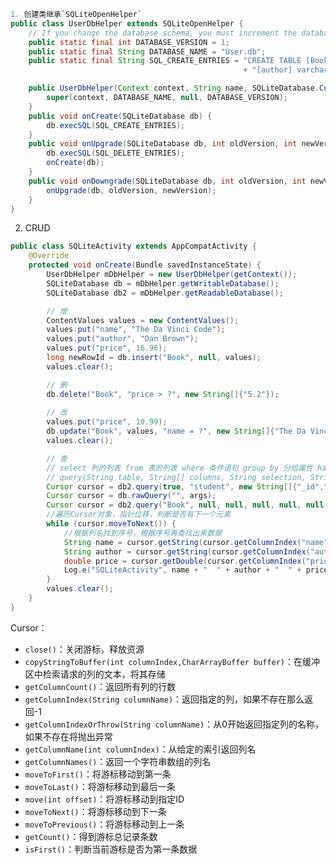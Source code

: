 ```java
1. 创建类继承`SQLiteOpenHelper`
public class UserDbHelper extends SQLiteOpenHelper {
    // If you change the database schema, you must increment the database version.
    public static final int DATABASE_VERSION = 1;
    public static final String DATABASE_NAME = "User.db";
    public static final String SQL_CREATE_ENTRIES = "CREATE TABLE [Book] (" + "[name] varchar(10) not null,"
                                                    + "[author] varchar(200)," + "[price] varchar(5) )";

    public UserDbHelper(Context context, String name, SQLiteDatabase.CursorFactory factory, int version) {
        super(context, DATABASE_NAME, null, DATABASE_VERSION);
    }
    public void onCreate(SQLiteDatabase db) {
        db.execSQL(SQL_CREATE_ENTRIES);
    }
    public void onUpgrade(SQLiteDatabase db, int oldVersion, int newVersion) {
        db.execSQL(SQL_DELETE_ENTRIES);
        onCreate(db);
    }
    public void onDowngrade(SQLiteDatabase db, int oldVersion, int newVersion) {
        onUpgrade(db, oldVersion, newVersion);
    }
}
```

2. CRUD
```java
public class SQLiteActivity extends AppCompatActivity {
    @Override
    protected void onCreate(Bundle savedInstanceState) {
        UserDbHelper mDbHelper = new UserDbHelper(getContext());
        SQLiteDatabase db = mDbHelper.getWritableDatabase();
        SQLiteDatabase db2 = mDbHelper.getReadableDatabase();

        // 增
        ContentValues values = new ContentValues();
        values.put("name", "The Da Vinci Code");
        values.put("author", "Dan Brown");
        values.put("price", 16.96);
        long newRowId = db.insert("Book", null, values);
        values.clear();

        // 删
        db.delete("Book", "price > ?", new String[]{"5.2"});
        
        // 改
        values.put("price", 10.99);
        db.update("Book", values, "name = ?", new String[]{"The Da Vinci Code"});
        values.clear();

        // 查
        // select 列的列表 from 表的列表 where 条件语句 group by 分组属性 having 分组条件 order by 排序列 asc|desc limit m, n; 
        // query(String table, String[] columns, String selection, String[] selectionArgs, String groupBy, String having, String orderBy)
        Cursor cursor = db2.query(true, "student", new String[]{"_id","name","age"}, "_id>?", new String[]{"1"}, null, null, "age desc", "1,5");
        Cursor cursor = db.rawQuery("", args);
        Cursor cursor = db2.query("Book", null, null, null, null, null, null);
        //遍历Cursor对象，指针位移，判断是否有下一个元素
        while (cursor.moveToNext()) {
            //根据列名找到序号，根据序号再查找出来数据
            String name = cursor.getString(cursor.getColumnIndex("name"));
            String author = cursor.getString(cursor.getColumnIndex("author"));
            double price = cursor.getDouble(cursor.getColumnIndex("price"));
            Log.e("SQLiteActivity", name + "  " + author + "  " + price);
        }
        values.clear();
    }
}
```

Cursor：
* `close()`：关闭游标，释放资源
* `copyStringToBuffer(int columnIndex,CharArrayBuffer buffer)`：在缓冲区中检索请求的列的文本，将其存储
* `getColumnCount()`：返回所有列的行数
* `getColumnIndex(String columnName)`：返回指定的列，如果不存在那么返回-1
* `getColumnIndexOrThrow(String columnName)`：从0开始返回指定列的名称，如果不存在将抛出异常
* `getColumnName(int columnIndex)`：从给定的索引返回列名
* `getColumnNames()`：返回一个字符串数组的列名
* `moveToFirst()`：将游标移动到第一条
* `moveToLast()`：将游标移动到最后一条
* `move(int offset)`：将游标移动到指定ID
* `moveToNext()`：将游标移动到下一条
* `moveToPrevious()`：将游标移动到上一条
* `getCount()`：得到游标总记录条数
* `isFirst()`：判断当前游标是否为第一条数据
